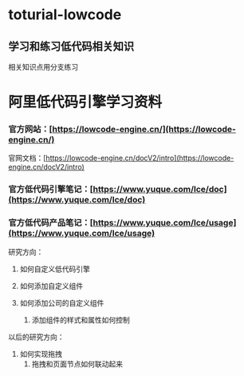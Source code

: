 # toturial-lowcode

## 学习和练习低代码相关知识
相关知识点用分支练习
# 阿里低代码引擎学习资料

### 官方网站：[https://lowcode-engine.cn/](https://lowcode-engine.cn/)
官网文档：[https://lowcode-engine.cn/docV2/intro](https://lowcode-engine.cn/docV2/intro)

### 官方低代码引擎笔记：[https://www.yuque.com/lce/doc](https://www.yuque.com/lce/doc)

### 官方低代码产品笔记：[https://www.yuque.com/lce/usage](https://www.yuque.com/lce/usage)

研究方向：

1. 如何自定义低代码引擎
1. 如何添加自定义组件
2. 如何添加公司的自定义组件
    
    
    1. 添加组件的样式和属性如何控制

以后的研究方向：

1. 如何实现拖拽
    1. 拖拽和页面节点如何联动起来